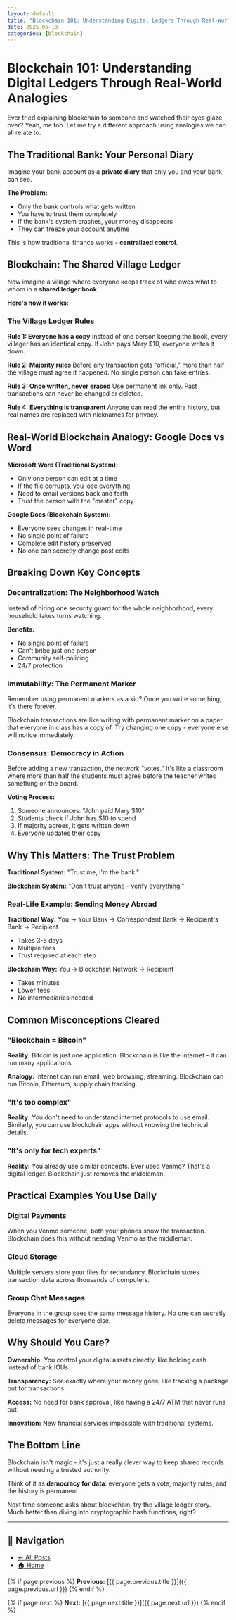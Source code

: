 ```yaml
---
layout: default
title: "Blockchain 101: Understanding Digital Ledgers Through Real-World Analogies"
date: 2025-06-18
categories: [blockchain]
---
```


# Blockchain 101: Understanding Digital Ledgers Through Real-World Analogies

Ever tried explaining blockchain to someone and watched their eyes glaze over? Yeah, me too. Let me try a different approach using analogies we can all relate to.

## The Traditional Bank: Your Personal Diary

Imagine your bank account as a **private diary** that only you and your bank can see.

**The Problem:**
- Only the bank controls what gets written
- You have to trust them completely
- If the bank's system crashes, your money disappears
- They can freeze your account anytime

This is how traditional finance works - **centralized control**.

## Blockchain: The Shared Village Ledger

Now imagine a village where everyone keeps track of who owes what to whom in a **shared ledger book**.

**Here's how it works:**

### The Village Ledger Rules

**Rule 1: Everyone has a copy**
Instead of one person keeping the book, every villager has an identical copy. If John pays Mary $10, everyone writes it down.

**Rule 2: Majority rules**
Before any transaction gets "official," more than half the village must agree it happened. No single person can fake entries.

**Rule 3: Once written, never erased**
Use permanent ink only. Past transactions can never be changed or deleted.

**Rule 4: Everything is transparent**
Anyone can read the entire history, but real names are replaced with nicknames for privacy.

## Real-World Blockchain Analogy: Google Docs vs Word

**Microsoft Word (Traditional System):**
- Only one person can edit at a time
- If the file corrupts, you lose everything
- Need to email versions back and forth
- Trust the person with the "master" copy

**Google Docs (Blockchain System):**
- Everyone sees changes in real-time
- No single point of failure
- Complete edit history preserved
- No one can secretly change past edits

## Breaking Down Key Concepts

### Decentralization: The Neighborhood Watch

Instead of hiring one security guard for the whole neighborhood, every household takes turns watching. 

**Benefits:**
- No single point of failure
- Can't bribe just one person
- Community self-policing
- 24/7 protection

### Immutability: The Permanent Marker

Remember using permanent markers as a kid? Once you write something, it's there forever.

Blockchain transactions are like writing with permanent marker on a paper that everyone in class has a copy of. Try changing one copy - everyone else will notice immediately.

### Consensus: Democracy in Action

Before adding a new transaction, the network "votes." It's like a classroom where more than half the students must agree before the teacher writes something on the board.

**Voting Process:**
1. Someone announces: "John paid Mary $10"
2. Students check if John has $10 to spend
3. If majority agrees, it gets written down
4. Everyone updates their copy

## Why This Matters: The Trust Problem

**Traditional System:**
"Trust me, I'm the bank."

**Blockchain System:**
"Don't trust anyone - verify everything."

### Real-Life Example: Sending Money Abroad

**Traditional Way:**
You → Your Bank → Correspondent Bank → Recipient's Bank → Recipient
- Takes 3-5 days
- Multiple fees
- Trust required at each step

**Blockchain Way:**
You → Blockchain Network → Recipient
- Takes minutes
- Lower fees
- No intermediaries needed

## Common Misconceptions Cleared

### "Blockchain = Bitcoin"
**Reality:** Bitcoin is just one application. Blockchain is like the internet - it can run many applications.

**Analogy:** Internet can run email, web browsing, streaming. Blockchain can run Bitcoin, Ethereum, supply chain tracking.

### "It's too complex"
**Reality:** You don't need to understand internet protocols to use email. Similarly, you can use blockchain apps without knowing the technical details.

### "It's only for tech experts"
**Reality:** You already use similar concepts. Ever used Venmo? That's a digital ledger. Blockchain just removes the middleman.

## Practical Examples You Use Daily

### Digital Payments
When you Venmo someone, both your phones show the transaction. Blockchain does this without needing Venmo as the middleman.

### Cloud Storage
Multiple servers store your files for redundancy. Blockchain stores transaction data across thousands of computers.

### Group Chat Messages
Everyone in the group sees the same message history. No one can secretly delete messages for everyone else.

## Why Should You Care?

**Ownership:** You control your digital assets directly, like holding cash instead of bank IOUs.

**Transparency:** See exactly where your money goes, like tracking a package but for transactions.

**Access:** No need for bank approval, like having a 24/7 ATM that never runs out.

**Innovation:** New financial services impossible with traditional systems.

## The Bottom Line

Blockchain isn't magic - it's just a really clever way to keep shared records without needing a trusted authority.

Think of it as **democracy for data**: everyone gets a vote, majority rules, and the history is permanent.

Next time someone asks about blockchain, try the village ledger story. Much better than diving into cryptographic hash functions, right?

---

## 📌 Navigation
- [← All Posts](/posts)
- [🏠 Home](/)
<!-- - [📧 Contact](/contact) -->

{% if page.previous %}
**Previous:** [{{ page.previous.title }}]({{ page.previous.url }})
{% endif %}

{% if page.next %}
**Next:** [{{ page.next.title }}]({{ page.next.url }})
{% endif %}
